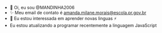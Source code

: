 - 👋 Oi, eu sou @MANDINHA2006
- ✨ Meu email de contato é amanda.milane.morais@escola.pr.gov.br
- 👀 Eu estou interessada em aprender novas linguas  ⚡    
- Eu estou atualizando a programar recentemente a linguagem JavaScript      
